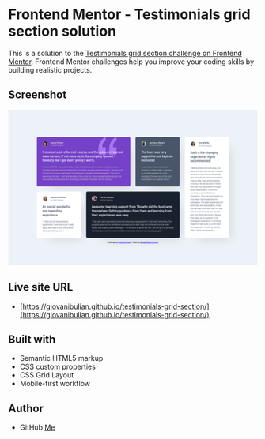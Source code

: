 # Frontend Mentor - Testimonials grid section solution

This is a solution to the [Testimonials grid section challenge on Frontend Mentor](https://www.frontendmentor.io/challenges/testimonials-grid-section-Nnw6J7Un7). Frontend Mentor challenges help you improve your coding skills by building realistic projects. 

## Screenshot

![](images/desktop-screenshot.png)

## Live site URL

 - [https://giovanibulian.github.io/testimonials-grid-section/](https://giovanibulian.github.io/testimonials-grid-section/)

## Built with

- Semantic HTML5 markup
- CSS custom properties
- CSS Grid Layout
- Mobile-first workflow

## Author

- GitHub [Me](https://github.com/giovanibulian)